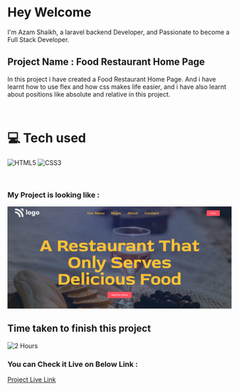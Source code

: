 # Hey Welcome 

I'm Azam Shaikh, a laravel backend Developer, and Passionate to become a Full Stack Developer.

## Project Name : **Food Restaurant Home Page**

In this project i have created a Food Restaurant Home Page. And i have learnt how to use flex and how css makes life easier, and i have also learnt about positions like absolute and relative in this project.

</br>

# 💻 Tech used
![HTML5](https://img.shields.io/badge/html5-%23E34F26.svg?style=for-the-badge&logo=html5&logoColor=white) ![CSS3](https://img.shields.io/badge/css3-%231572B6.svg?style=for-the-badge&logo=css3&logoColor=white)

</br>

### My Project is looking like :

![Web Site Image](./screenshot/food-restaurant.jpg)

## Time taken to finish this project

![2 Hours](https://img.shields.io/badge/-2%20Hours-orange)

### You can Check it Live on Below Link :

[Project Live Link](https://azam-street-style-landing-page.netlify.app/)
